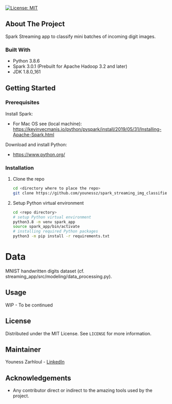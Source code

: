 [![License: MIT](https://img.shields.io/badge/License-MIT-yellow.svg)](https://opensource.org/licenses/MIT)

## About The Project

Spark Streaming app to classify mini batches of incoming digit images.


### Built With

* Python 3.8.6
* Spark 3.0.1 (Prebuilt for Apache Hadoop 3.2 and later)
* JDK 1.8.0_161

## Getting Started

### Prerequisites

Install Spark:

- For Mac OS see (local machine): https://kevinvecmanis.io/python/pyspark/install/2019/05/31/Installing-Apache-Spark.html

Download and install Python:

- https://www.python.org/

### Installation

1. Clone the repo
   ```sh
   cd <directory where to place the repo>
   git clone https://github.com/younessz/spark_streaming_img_classifier
   ```
2. Setup Python virtual environment
   ```sh
   cd <repo directory>
   # setup Python virtual environment
   python3.8 -m venv spark_app
   source spark_app/bin/activate
   # installing required Python packages
   python3 -m pip install -r requirements.txt
   ```

# Data

MNIST handwritten digits dataset (cf. streaming_app/src/modeling/data_processing.py).


## Usage

WIP - To be continued

## License

Distributed under the MIT License. See `LICENSE` for more information.


## Maintainer

Youness Zarhloul - [LinkedIn](https://www.linkedin.com/in/youness-zarhloul/)


## Acknowledgements

* Any contributor direct or indirect to the amazing tools used by the project.

